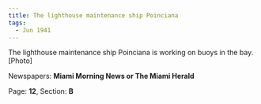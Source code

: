```yaml
---  
title: The lighthouse maintenance ship Poinciana  
tags:  
  - Jun 1941  
---  
```

  
The lighthouse maintenance ship Poinciana is working on buoys in the bay. [Photo]  
  
Newspapers: **Miami Morning News or The Miami Herald**  
  
Page: **12**, Section: **B** 
